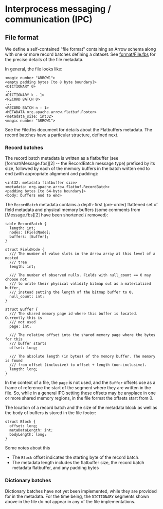 <!---
  Licensed under the Apache License, Version 2.0 (the "License");
  you may not use this file except in compliance with the License.
  You may obtain a copy of the License at

   http://www.apache.org/licenses/LICENSE-2.0

  Unless required by applicable law or agreed to in writing, software
  distributed under the License is distributed on an "AS IS" BASIS,
  WITHOUT WARRANTIES OR CONDITIONS OF ANY KIND, either express or implied.
  See the License for the specific language governing permissions and
  limitations under the License. See accompanying LICENSE file.
-->

# Interprocess messaging / communication (IPC)

## File format

We define a self-contained "file format" containing an Arrow schema along with
one or more record batches defining a dataset. See [format/File.fbs][1] for the
precise details of the file metadata.

In general, the file looks like:

```
<magic number "ARROW1">
<empty padding bytes [to 8 byte boundary]>
<DICTIONARY 0>
...
<DICTIONARY k - 1>
<RECORD BATCH 0>
...
<RECORD BATCH n - 1>
<METADATA org.apache.arrow.flatbuf.Footer>
<metadata_size: int32>
<magic number "ARROW1">
```

See the File.fbs document for details about the Flatbuffers metadata. The
record batches have a particular structure, defined next.

### Record batches

The record batch metadata is written as a flatbuffer (see
[format/Message.fbs][2] -- the RecordBatch message type) prefixed by its size,
followed by each of the memory buffers in the batch written end to end (with
appropriate alignment and padding):

```
<int32: metadata flatbuffer size>
<metadata: org.apache.arrow.flatbuf.RecordBatch>
<padding bytes [to 64-byte boundary]>
<body: buffers end to end>
```

The `RecordBatch` metadata contains a depth-first (pre-order) flattened set of
field metadata and physical memory buffers (some comments from [Message.fbs][2]
have been shortened / removed):

```
table RecordBatch {
  length: int;
  nodes: [FieldNode];
  buffers: [Buffer];
}

struct FieldNode {
  /// The number of value slots in the Arrow array at this level of a nested
  /// tree
  length: int;

  /// The number of observed nulls. Fields with null_count == 0 may choose not
  /// to write their physical validity bitmap out as a materialized buffer,
  /// instead setting the length of the bitmap buffer to 0.
  null_count: int;
}

struct Buffer {
  /// The shared memory page id where this buffer is located. Currently this is
  /// not used
  page: int;

  /// The relative offset into the shared memory page where the bytes for this
  /// buffer starts
  offset: long;

  /// The absolute length (in bytes) of the memory buffer. The memory is found
  /// from offset (inclusive) to offset + length (non-inclusive).
  length: long;
}
```

In the context of a file, the `page` is not used, and the `Buffer` offsets use
as a frame of reference the start of the segment where they are written in the
file. So, while in a general IPC setting these offsets may be anyplace in one
or more shared memory regions, in the file format the offsets start from 0.

The location of a record batch and the size of the metadata block as well as
the body of buffers is stored in the file footer:

```
struct Block {
  offset: long;
  metaDataLength: int;
  bodyLength: long;
}
```

Some notes about this

* The `Block` offset indicates the starting byte of the record batch.
* The metadata length includes the flatbuffer size, the record batch metadata
  flatbuffer, and any padding bytes


### Dictionary batches

Dictionary batches have not yet been implemented, while they are provided for
in the metadata. For the time being, the `DICTIONARY` segments shown above in
the file do not appear in any of the file implementations.

[1]: https://github.com/apache/arrow/blob/master/format/File.fbs
[1]: https://github.com/apache/arrow/blob/master/format/Message.fbs